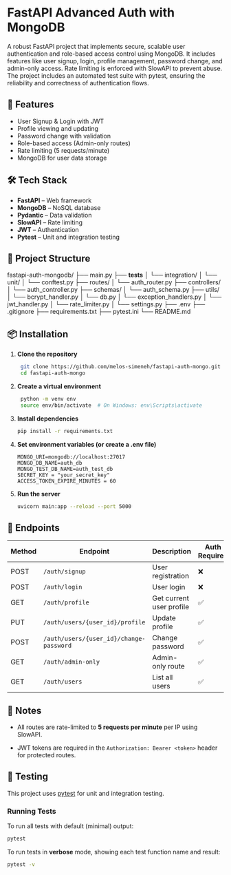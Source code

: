 # FastAPI Advanced Auth with MongoDB

A robust FastAPI project that implements secure, scalable user authentication and role-based access control using MongoDB. It includes features like user signup, login, profile management, password change, and admin-only access. Rate limiting is enforced with SlowAPI to prevent abuse. The project includes an automated test suite with pytest, ensuring the reliability and correctness of authentication flows.

## 🚀 Features

- User Signup & Login with JWT
- Profile viewing and updating
- Password change with validation
- Role-based access (Admin-only routes)
- Rate limiting (5 requests/minute)
- MongoDB for user data storage

## 🛠️ Tech Stack

- **FastAPI** – Web framework
- **MongoDB** – NoSQL database
- **Pydantic** – Data validation
- **SlowAPI** – Rate limiting
- **JWT** – Authentication
- **Pytest** – Unit and integration testing

## 📂 Project Structure


fastapi-auth-mongodb/
├── main.py
├── __tests__
│ └── integration/
│ └── unit/
│ └── conftest.py
├── routes/
│ └── auth_router.py
├── controllers/
│ └── auth_controller.py
├── schemas/
│ └── auth_schema.py
├── utils/
│ └── bcrypt_handler.py
│ └── db.py
│ └── exception_handlers.py
│ └── jwt_handler.py
│ └── rate_limiter.py
│ └── settings.py
├── .env
├── .gitignore
├── requirements.txt
├── pytest.ini
└── README.md

## 📦 Installation

1. **Clone the repository**  

   ```bash
    git clone https://github.com/melos-simeneh/fastapi-auth-mongo.git
    cd fastapi-auth-mongo
   ```

2. **Create a virtual environment**

   ```bash
    python -m venv env
    source env/bin/activate  # On Windows: env\Scripts\activate
   ```

3. **Install dependencies**

    ```bash
    pip install -r requirements.txt
    ```

4. **Set environment variables (or create a .env file)**

    ```env
    MONGO_URI=mongodb://localhost:27017
    MONGO_DB_NAME=auth_db
    MONGO_TEST_DB_NAME=auth_test_db
    SECRET_KEY = "your_secret_key"
    ACCESS_TOKEN_EXPIRE_MINUTES = 60
    ```

5. **Run the server**

    ```bash
    uvicorn main:app --reload --port 5000
    ```

## 🔐 Endpoints

| Method | Endpoint                         | Description                   | Auth Required | Role   |
|--------|----------------------------------|-------------------------------|---------------|--------|
| POST   | `/auth/signup`                   | User registration             | ❌            | Any    |
| POST   | `/auth/login`                    | User login                    | ❌            | Any    |
| GET    | `/auth/profile`                  | Get current user profile      | ✅            | Any    |
| PUT    | `/auth/users/{user_id}/profile`  | Update profile                | ✅            | Self   |
| POST   | `/auth/users/{user_id}/change-password` | Change password        | ✅            | Self   |
| GET    | `/auth/admin-only`               | Admin-only route              | ✅            | Admin  |
| GET    | `/auth/users`                    | List all users                | ✅            | Admin  |

## 📌 Notes

- All routes are rate-limited to **5 requests per minute** per IP using SlowAPI.

- JWT tokens are required in the `Authorization: Bearer <token>` header for protected routes.

## 🧪 Testing

This project uses [pytest](https://docs.pytest.org/) for unit and integration testing.

### Running Tests

To run all tests with default (minimal) output:

```bash
pytest
```

To run tests in **verbose** mode, showing each test function name and result:

```bash
pytest -v
```
